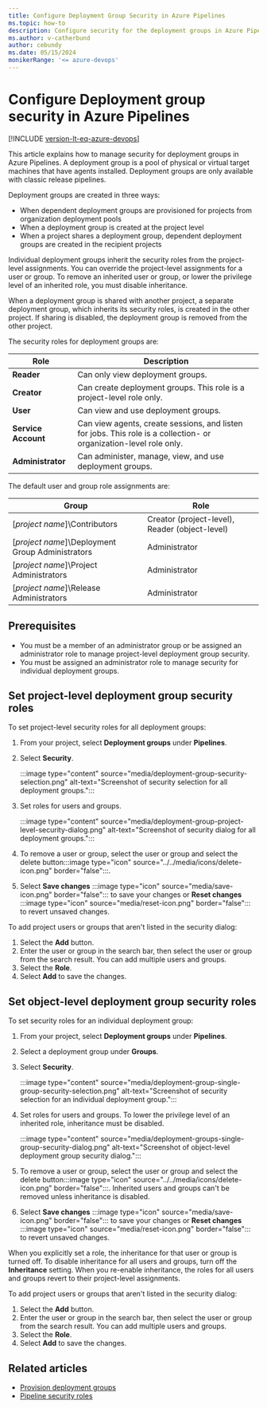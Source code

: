 ```yaml
---
title: Configure Deployment Group Security in Azure Pipelines
ms.topic: how-to
description: Configure security for the deployment groups in Azure Pipelines.
ms.author: v-catherbund
author: cebundy
ms.date: 05/15/2024
monikerRange: '<= azure-devops'
---
```


# Configure Deployment group security in Azure Pipelines

[!INCLUDE [version-lt-eq-azure-devops](../../includes/version-lt-eq-azure-devops.md)]

This article explains how to manage security for deployment groups in Azure Pipelines. 
A deployment group is a pool of physical or virtual target machines that have agents installed. Deployment groups are only available with classic release pipelines.

Deployment groups are created in three ways:

- When dependent deployment groups are provisioned for projects from organization deployment pools 
- When a deployment group is created at the project level
- When a project shares a deployment group, dependent deployment groups are created in the recipient projects

Individual deployment groups inherit the security roles from the project-level assignments. You can override the project-level assignments for a user or group. To remove an inherited user or group, or lower the privilege level of an inherited role, you must disable inheritance.

When a deployment group is shared with another project, a separate deployment group, which inherits its security roles, is created in the other project. If sharing is disabled, the deployment group is removed from the other project.

The security roles for deployment groups are:

| Role | Description |
|------|---------|
| **Reader** | Can only view deployment groups.   |
| **Creator** | Can create deployment groups. This role is a project-level role only.  |
| **User** | Can view and use deployment groups. |
| **Service Account** | Can view agents, create sessions, and listen for jobs. This role is a collection- or organization-level role only.  |
| **Administrator** | Can administer, manage, view, and use deployment groups.  |


The default user and group role assignments are:

| Group | Role |
|-|-|
| [*project name*]\Contributors | Creator (project-level), Reader (object-level) |
| [*project name*]\Deployment Group Administrators | Administrator |
| [*project name*]\Project Administrators | Administrator |
| [*project name*]\Release Administrators | Administrator |

## Prerequisites

- You must be a member of an administrator group or be assigned an administrator role to manage project-level deployment group security.
- You must be assigned an administrator role to manage security for individual deployment groups.

## Set project-level deployment group security roles

To set project-level security roles for all deployment groups:

1. From your project, select **Deployment groups** under **Pipelines**.
1. Select **Security**.

    :::image type="content" source="media/deployment-group-security-selection.png" alt-text="Screenshot of security selection for all deployment groups.":::

1. Set roles for users and groups.

    :::image type="content" source="media/deployment-group-project-level-security-dialog.png" alt-text="Screenshot of security dialog for all deployment groups.":::

1. To remove a user or group, select the user or group and select the delete button:::image type="icon" source="../../media/icons/delete-icon.png" border="false":::.
1. Select **Save changes** :::image type="icon" source="media/save-icon.png" border="false"::: to save your changes or **Reset changes** :::image type="icon" source="media/reset-icon.png" border="false"::: to revert unsaved changes.

To add project users or groups that aren't listed in the security dialog:

1. Select the **Add** button.
1. Enter the user or group in the search bar, then select the user or group from the search result. You can add multiple users and groups.
1. Select the **Role**.
1. Select **Add** to save the changes.

## Set object-level deployment group security roles

To set security roles for an individual deployment group:

1. From your project, select **Deployment groups** under **Pipelines**.
1. Select a deployment group under **Groups**.
1. Select **Security**.

    :::image type="content" source="media/deployment-group-single-group-security-selection.png" alt-text="Screenshot of security selection for an individual deployment group.":::

1. Set roles for users and groups. To lower the privilege level of an inherited role, inheritance must be disabled.

    :::image type="content" source="media/deployment-groups-single-group-security-dialog.png" alt-text="Screenshot of object-level deployment group security dialog.":::

1. To remove a user or group, select the user or group and select the delete button:::image type="icon" source="../../media/icons/delete-icon.png" border="false":::. Inherited users and groups can't be removed unless inheritance is disabled.

1. Select **Save changes** :::image type="icon" source="media/save-icon.png" border="false"::: to save your changes or **Reset changes** :::image type="icon" source="media/reset-icon.png" border="false"::: to revert unsaved changes.

When you explicitly set a role, the inheritance for that user or group is turned off. To disable inheritance for all users and groups, turn off the **Inheritance** setting. When you re-enable inheritance, the roles for all users and groups revert to their project-level assignments.

To add project users or groups that aren't listed in the security dialog:

1. Select the **Add** button.
1. Enter the user or group in the search bar, then select the user or group from the search result. You can add multiple users and groups.
1. Select the **Role**.
1. Select **Add** to save the changes.

## Related articles

- [Provision deployment groups](../../pipelines/release/deployment-groups/index.md)
- [Pipeline security roles](../../organizations/security/about-security-roles.md)
